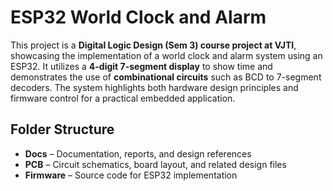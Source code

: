 # ESP32 World Clock and Alarm

This project is a **Digital Logic Design (Sem 3) course project at VJTI**, showcasing the implementation of a world clock and alarm system using an ESP32. 
It utilizes a **4-digit 7-segment display** to show time and demonstrates the use of **combinational circuits** such as BCD to 7-segment decoders. 
The system highlights both hardware design principles and firmware control for a practical embedded application.

## Folder Structure
- **Docs** – Documentation, reports, and design references  
- **PCB** – Circuit schematics, board layout, and related design files  
- **Firmware** – Source code for ESP32 implementation  
